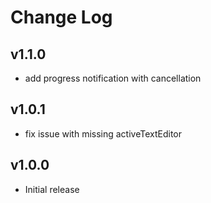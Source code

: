 # Change Log

## v1.1.0

- add progress notification with cancellation

## v1.0.1

- fix issue with missing activeTextEditor

## v1.0.0

- Initial release